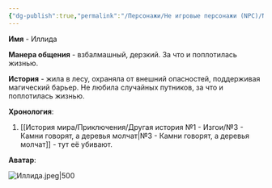 ```yaml
---
{"dg-publish":true,"permalink":"/Персонажи/Не игровые персонажи (NPC)/NPC/Темноземье/Фьюга/Иллида/","noteIcon":"","created":"2025-09-16T13:12:23.167+03:00","updated":"2025-09-16T13:37:22.288+03:00"}
---
```


**Имя** - Иллида

**Манера общения** - взбалмашный, дерзкий. За что и поплотилась жизнью. 

**История** - жила в лесу, охраняла от внешний опасностей, поддерживая магический барьер. Не любила случайных путников, за что и поплотилась жизнью. 

**Хронология**:
1. [[История мира/Приключения/Другая история №1 - Изгои/№3 - Камни говорят, а деревья молчат\|№3 - Камни говорят, а деревья молчат]] - тут её убивают. 

**Аватар**:

![Иллида.jpeg|500](/img/user/system/img/NPC/%D0%A2%D0%B5%D0%BC%D0%BD%D0%BE%D0%B7%D0%B5%D0%BC%D1%8C%D0%B5/%D0%A2%D0%B5%D0%BC%D0%BD%D0%BE%D0%BB%D0%B5%D1%81%D1%8C%D0%B5/%D0%98%D0%BB%D0%BB%D0%B8%D0%B4%D0%B0.jpeg)